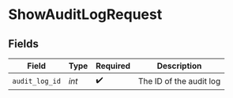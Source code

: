 # ShowAuditLogRequest


## Fields

| Field                   | Type                    | Required                | Description             |
| ----------------------- | ----------------------- | ----------------------- | ----------------------- |
| `audit_log_id`          | *int*                   | :heavy_check_mark:      | The ID of the audit log |